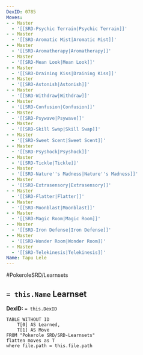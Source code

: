 ```yaml
---
DexID: 0785
Moves:
- - Master
  - '[[SRD-Psychic Terrain|Psychic Terrain]]'
- - Master
  - '[[SRD-Aromatic Mist|Aromatic Mist]]'
- - Master
  - '[[SRD-Aromatherapy|Aromatherapy]]'
- - Master
  - '[[SRD-Mean Look|Mean Look]]'
- - Master
  - '[[SRD-Draining Kiss|Draining Kiss]]'
- - Master
  - '[[SRD-Astonish|Astonish]]'
- - Master
  - '[[SRD-Withdraw|Withdraw]]'
- - Master
  - '[[SRD-Confusion|Confusion]]'
- - Master
  - '[[SRD-Psywave|Psywave]]'
- - Master
  - '[[SRD-Skill Swap|Skill Swap]]'
- - Master
  - '[[SRD-Sweet Scent|Sweet Scent]]'
- - Master
  - '[[SRD-Psyshock|Psyshock]]'
- - Master
  - '[[SRD-Tickle|Tickle]]'
- - Master
  - '[[SRD-Nature''s Madness|Nature''s Madness]]'
- - Master
  - '[[SRD-Extrasensory|Extrasensory]]'
- - Master
  - '[[SRD-Flatter|Flatter]]'
- - Master
  - '[[SRD-Moonblast|Moonblast]]'
- - Master
  - '[[SRD-Magic Room|Magic Room]]'
- - Master
  - '[[SRD-Iron Defense|Iron Defense]]'
- - Master
  - '[[SRD-Wonder Room|Wonder Room]]'
- - Master
  - '[[SRD-Telekinesis|Telekinesis]]'
Name: Tapu Lele
---
```


#PokeroleSRD/Learnsets

## `= this.Name` Learnset

**DexID:** `= this.DexID`

```dataview
TABLE WITHOUT ID
    T[0] AS Learned,
    T[1] AS Move
FROM "Pokerole SRD/SRD-Learnsets"
flatten moves as T
where file.path = this.file.path
```
